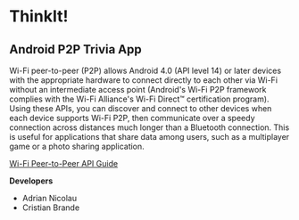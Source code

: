 ThinkIt!
==============
Android P2P Trivia App
--------------
Wi-Fi peer-to-peer (P2P) allows Android 4.0 (API level 14) or later devices with the appropriate hardware to connect directly to each other via Wi-Fi without an intermediate access point (Android's Wi-Fi P2P framework complies with the Wi-Fi Alliance's Wi-Fi Direct™ certification program). Using these APIs, you can discover and connect to other devices when each device supports Wi-Fi P2P, then communicate over a speedy connection across distances much longer than a Bluetooth connection. This is useful for applications that share data among users, such as a multiplayer game or a photo sharing application.

[Wi-Fi Peer-to-Peer API Guide](http://developer.android.com/guide/topics/connectivity/wifip2p.html)

**Developers**
- Adrian Nicolau
- Cristian Brande

